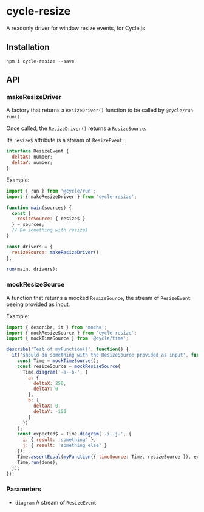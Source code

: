 # cycle-resize

A readonly driver for window resize events, for Cycle.js

## Installation

```
npm i cycle-resize --save
```

## API

### makeResizeDriver

A factory that returns a `ResizeDriver()` function to be called by `@cycle/run` `run()`.

Once called, the `ResizeDriver()` returns a `ResizeSource`.

Its `resize$` attribute is a stream of `ResizeEvent`:

```javascript
interface ResizeEvent {
  deltaX: number;
  deltaY: number;
}
```

Example:

```javascript
import { run } from '@cycle/run';
import { makeResizeDriver } from 'cycle-resize';

function main(sources) {
  const {
    resizeSource: { resize$ }
  } = sources;
  // Do something with resize$
}

const drivers = {
  resizeSource: makeResizeDriver()
};

run(main, drivers);
```

### mockResizeSource

A function that returns a mocked `ResizeSource`, the stream of `ResizeEvent`
beeing provided as input.

Example:

```javascript
import { describe, it } from 'mocha';
import { mockResizeSource } from 'cycle-resize';
import { mockTimeSource } from '@cycle/time';

describe('Test of myFunction()', function() {
  it('should do something with the ResizeSource provided as input', function(done) {
    const Time = mockTimeSource();
    const resizeSource = mockResizeSource(
      Time.diagram('-a--b-', {
        a: {
          deltaX: 250,
          deltaY: 0
        },
        b: {
          deltaX: 0,
          deltaY: -150
        }
      })
    );
    const expected$ = Time.diagram('-i--j-', {
      i: { result: 'something' },
      j: { result: 'something else' }
    });
    Time.assertEqual(myFunction({ timeSource: Time, resizeSource }), expected$);
    Time.run(done);
  });
});
```

### Parameters

- `diagram` A stream of `ResizeEvent`

